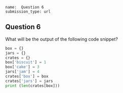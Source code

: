 ```ngMeta
name:  Question 6
submission_type: url
```

## Question 6

What will be the output of the following code snippet?

```python
box = {}
jars = {}
crates = {}
box['biscuit'] = 1
box['cake'] = 3
jars['jam'] = 4
crates['box'] = box
crates['jars'] = jars
print (len(crates[box]))
 ```
